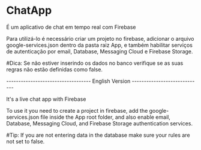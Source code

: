 # ChatApp
É um aplicativo de chat em tempo real com Firebase

Para utilizá-lo é necessário criar um projeto no firebase, adicionar o arquivo google-services.json dentro da pasta raiz App,
e também habilitar serviços de autenticação por email, Database, Messaging Cloud e Firebase Storage.

#Dica: Se não estiver inserindo os dados no banco verifique se as suas regras não estão definidas como false.


----------------------------------- English Version -----------------------------

It's a live chat app with Firebase

To use it you need to create a project in firebase, add the google-services.json file inside the App root folder,
and also enable email, Database, Messaging Cloud, and Firebase Storage authentication services.

#Tip: If you are not entering data in the database make sure your rules are not set to false.
